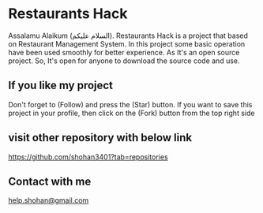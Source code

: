 # Restaurants Hack
Assalamu Alaikum (السلام عليكم). Restaurants Hack is a project that based on Restaurant Management System. In this project some basic operation have been used smoothly for better experience. As It's an open source project. So, It's open for anyone to download the source code and use. 

## If you like my project 
Don't forget to (Follow) and press the (Star) button. If you want to save this project in your profile, then click on the (Fork) button from the top right side

## visit other repository with below link
https://github.com/shohan3401?tab=repositories

## Contact with me
help.shohan@gmail.com
